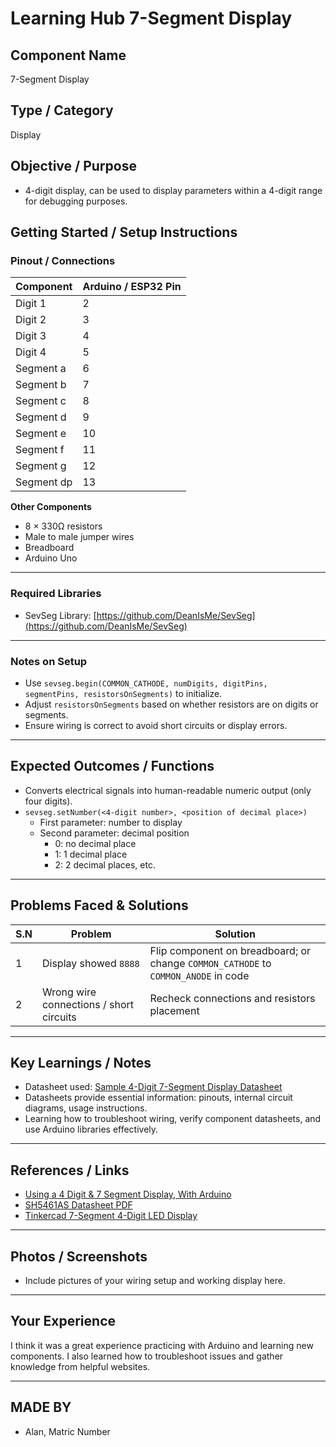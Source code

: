 # Learning Hub 7-Segment Display

## Component Name
7-Segment Display

## Type / Category
Display

## Objective / Purpose
- 4-digit display, can be used to display parameters within a 4-digit range for debugging purposes.

## Getting Started / Setup Instructions

### Pinout / Connections
| Component | Arduino / ESP32 Pin |
| --------- | ----------------- |
| Digit 1   | 2                 |
| Digit 2   | 3                 |
| Digit 3   | 4                 |
| Digit 4   | 5                 |
| Segment a | 6                 |
| Segment b | 7                 |
| Segment c | 8                 |
| Segment d | 9                 |
| Segment e | 10                |
| Segment f | 11                |
| Segment g | 12                |
| Segment dp| 13                |

**Other Components**
- 8 × 330Ω resistors
- Male to male jumper wires
- Breadboard
- Arduino Uno

---

### Required Libraries
- SevSeg Library: [https://github.com/DeanIsMe/SevSeg](https://github.com/DeanIsMe/SevSeg)

---

### Notes on Setup
- Use `sevseg.begin(COMMON_CATHODE, numDigits, digitPins, segmentPins, resistorsOnSegments)` to initialize.
- Adjust `resistorsOnSegments` based on whether resistors are on digits or segments.
- Ensure wiring is correct to avoid short circuits or display errors.

---

## Expected Outcomes / Functions
- Converts electrical signals into human-readable numeric output (only four digits).
- `sevseg.setNumber(<4-digit number>, <position of decimal place>)`
  - First parameter: number to display
  - Second parameter: decimal position
    - 0: no decimal place
    - 1: 1 decimal place
    - 2: 2 decimal places, etc.

---

## Problems Faced & Solutions
| S.N | Problem                                   | Solution |
| --- | ----------------------------------------- | -------- |
| 1   | Display showed `8888`                     | Flip component on breadboard; or change `COMMON_CATHODE` to `COMMON_ANODE` in code |
| 2   | Wrong wire connections / short circuits  | Recheck connections and resistors placement |

---

## Key Learnings / Notes
- Datasheet used: [Sample 4-Digit 7-Segment Display Datasheet](https://handsontec.com/dataspecs/display/0.56in%204-Digit+DP%207%20Seg%20Display%20Module.pdf)
- Datasheets provide essential information: pinouts, internal circuit diagrams, usage instructions.
- Learning how to troubleshoot wiring, verify component datasheets, and use Arduino libraries effectively.

---

## References / Links
- [Using a 4 Digit & 7 Segment Display, With Arduino](https://www.instructables.com/Using-a-4-digit-7-segment-display-with-arduino/)
- [SH5461AS Datasheet PDF](https://www.datasheetcafe.com/sh5461as-datasheet-pdf/)
- [Tinkercad 7-Segment 4-Digit LED Display](https://www.tinkercad.com/things/7D2TtjMqOEK-7-segment-4-digit-led-display)

---

## Photos / Screenshots
- Include pictures of your wiring setup and working display here.

---

## Your Experience
I think it was a great experience practicing with Arduino and learning new components. I also learned how to troubleshoot issues and gather knowledge from helpful websites.  

---

## MADE BY
- Alan, Matric Number
